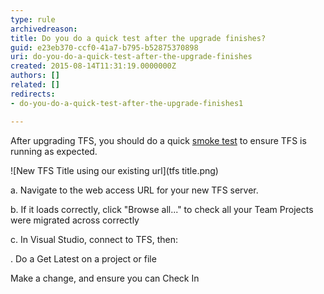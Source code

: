 ```yaml
---
type: rule
archivedreason: 
title: Do you do a quick test after the upgrade finishes?
guid: e23eb370-ccf0-41a7-b795-b52875370898
uri: do-you-do-a-quick-test-after-the-upgrade-finishes
created: 2015-08-14T11:31:19.0000000Z
authors: []
related: []
redirects:
- do-you-do-a-quick-test-after-the-upgrade-finishes1

---
```


After upgrading TFS, you should do a quick [smoke test](http://en.wikipedia.org/wiki/Smoke_testing)   to ensure TFS is running as expected.

<!--endintro-->


![New TFS Title using our existing url](tfs title.png)

a.      Navigate to the web access URL for your new TFS server.

b.     If it loads correctly, click "Browse all..." to check all your Team Projects were migrated across correctly

c.      In Visual Studio, connect to TFS, then:

.                Do a Get Latest on a project or file

Make a change, and ensure you can Check In
